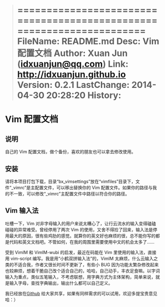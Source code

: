 >======================================================================
>      FileName: README.md
>          Desc: Vim 配置文档
>        Author: Xuan Jun (idxuanjun@qq.com)
>          Link: http://idxuanjun.github.io
>       Version: 0.2.1
>    LastChange: 2014-04-30 20:28:20
>       History:
>======================================================================

Vim 配置文档
============

说明
----

自己的 Vim 配置文档，做个备份，喜欢的朋友也可以拿去修改使用。

安装
----

请将本项目打包下载，目录“bx_vimsettings”放在“vimfiles”目录下，文件“_vimrc”是主配置文件，可以移出替换你的 Vim 配置文件。如果你的路径与我的不一致，可以修改“_vimrc”主配置文件中路径以符合你的路径。

Vim 输入法
----------

吐槽一下，Vim 对非字母输入的用户来说太糟心了，让行云流水的输入变得磕磕碰碰的异常难受。曾经停用了两次 Vim 的使用，又舍不得捡了回来，输入法是停用最大的原因，很有些鸡肋的感觉。就算你的英文好也麻烦的很，总不能你写的都是代码和英文文档吧。不管如何，在我的周围里需要使用中文的机会太多了……

受到 VimIM 和 VimIM-wubi 的启发，最近在码能在 Vim 里使用的输入法，直接用 vim-script 编写。我是用“小鹤双拼输入法”的，VimIM 太麻烦，什么云输入之类的不适合我，作者又很长时间不更新了，有些小 BUG 因为功能太繁杂修改起来也较麻烦，想着干脆自己改个适合自己的，哈哈，自己动手，丰衣足食嘛。以字词输入为重点，类似五笔输入，不考虑联想，用字典方式为主体架构，简单来说，就是输入字母，查找字典输出，输出什么都可以自己定义。

我已经放在[Github](https://github.com/idxuanjun/bx_vimim_dict) 给大家共享，如果有同样需求的可以试用，欢迎多提宝贵意见哈：）
